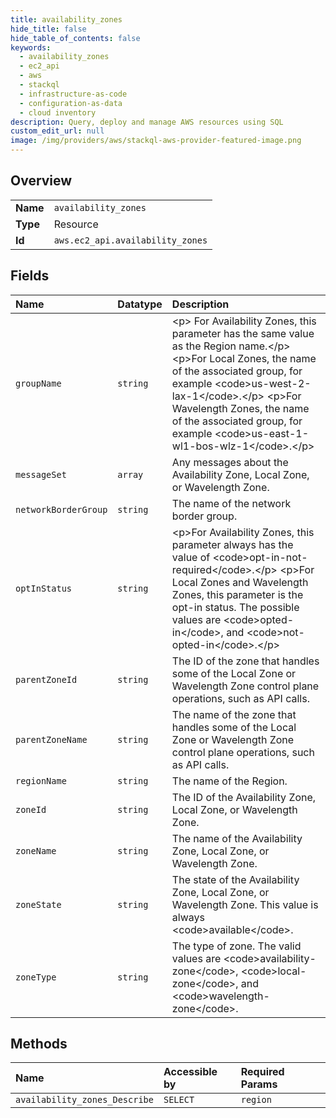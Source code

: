 ```yaml
---
title: availability_zones
hide_title: false
hide_table_of_contents: false
keywords:
  - availability_zones
  - ec2_api
  - aws    
  - stackql
  - infrastructure-as-code
  - configuration-as-data
  - cloud inventory
description: Query, deploy and manage AWS resources using SQL
custom_edit_url: null
image: /img/providers/aws/stackql-aws-provider-featured-image.png
---
```

  
    

## Overview
<table><tbody>
<tr><td><b>Name</b></td><td><code>availability_zones</code></td></tr>
<tr><td><b>Type</b></td><td>Resource</td></tr>
<tr><td><b>Id</b></td><td><code>aws.ec2_api.availability_zones</code></td></tr>
</tbody></table>

## Fields
| Name | Datatype | Description |
|:-----|:---------|:------------|
| `groupName` | `string` | &lt;p&gt; For Availability Zones, this parameter has the same value as the Region name.&lt;/p&gt; &lt;p&gt;For Local Zones, the name of the associated group, for example &lt;code&gt;us-west-2-lax-1&lt;/code&gt;.&lt;/p&gt; &lt;p&gt;For Wavelength Zones, the name of the associated group, for example &lt;code&gt;us-east-1-wl1-bos-wlz-1&lt;/code&gt;.&lt;/p&gt; |
| `messageSet` | `array` | Any messages about the Availability Zone, Local Zone, or Wavelength Zone. |
| `networkBorderGroup` | `string` | The name of the network border group. |
| `optInStatus` | `string` | &lt;p&gt;For Availability Zones, this parameter always has the value of &lt;code&gt;opt-in-not-required&lt;/code&gt;.&lt;/p&gt; &lt;p&gt;For Local Zones and Wavelength Zones, this parameter is the opt-in status. The possible values are &lt;code&gt;opted-in&lt;/code&gt;, and &lt;code&gt;not-opted-in&lt;/code&gt;.&lt;/p&gt; |
| `parentZoneId` | `string` | The ID of the zone that handles some of the Local Zone or Wavelength Zone control plane operations, such as API calls. |
| `parentZoneName` | `string` | The name of the zone that handles some of the Local Zone or Wavelength Zone control plane operations, such as API calls. |
| `regionName` | `string` | The name of the Region. |
| `zoneId` | `string` | The ID of the Availability Zone, Local Zone, or Wavelength Zone. |
| `zoneName` | `string` | The name of the Availability Zone, Local Zone, or Wavelength Zone. |
| `zoneState` | `string` | The state of the Availability Zone, Local Zone, or Wavelength Zone. This value is always &lt;code&gt;available&lt;/code&gt;. |
| `zoneType` | `string` | The type of zone. The valid values are &lt;code&gt;availability-zone&lt;/code&gt;, &lt;code&gt;local-zone&lt;/code&gt;, and &lt;code&gt;wavelength-zone&lt;/code&gt;. |
## Methods
| Name | Accessible by | Required Params |
|:-----|:--------------|:----------------|
| `availability_zones_Describe` | `SELECT` | `region` |
